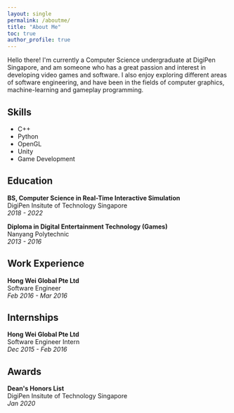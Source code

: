 ```yaml
---
layout: single
permalink: /aboutme/
title: "About Me"
toc: true
author_profile: true
---
```


Hello there! I'm currently a Computer Science undergraduate at DigiPen Singapore, and am someone who has a great passion and interest in developing video games and software. I also enjoy exploring different areas of software engineering, and have been in the fields of computer graphics, machine-learning and gameplay programming.

## Skills

- C++
- Python
- OpenGL
- Unity
- Game Development

## Education

**BS, Computer Science in Real-Time Interactive Simulation**  
DigiPen Insitute of Technology Singapore  
_2018 - 2022_

**Diploma in Digital Entertainment Technology (Games)**  
Nanyang Polytechnic  
_2013 - 2016_

## Work Experience

**Hong Wei Global Pte Ltd**  
Software Engineer  
_Feb 2016 - Mar 2016_

## Internships

**Hong Wei Global Pte Ltd**  
Software Engineer Intern  
_Dec 2015 - Feb 2016_


## Awards

**Dean's Honors List**  
DigiPen Insitute of Technology Singapore  
_Jan 2020_
